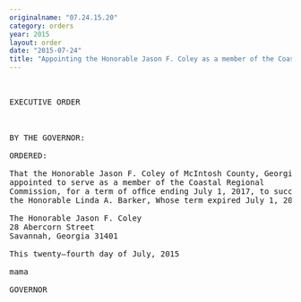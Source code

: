 ```yaml
---
originalname: "07.24.15.20"
category: orders
year: 2015
layout: order
date: "2015-07-24"
title: "Appointing the Honorable Jason F. Coley as a member of the Coastal Regional Commission"
---
```

<pre>
 

EXECUTIVE ORDER

 

BY THE GOVERNOR:

ORDERED:

That the Honorable Jason F. Coley of McIntosh County, Georgia, is
appointed to serve as a member of the Coastal Regional
Commission, for a term of ofﬁce ending July 1, 2017, to succeed
the Honorable Linda A. Barker, Whose term expired July 1, 2015.

The Honorable Jason F. Coley
28 Abercorn Street
Savannah, Georgia 31401

This twenty—fourth day of July, 2015

mama

GOVERNOR

 

 

</pre>
